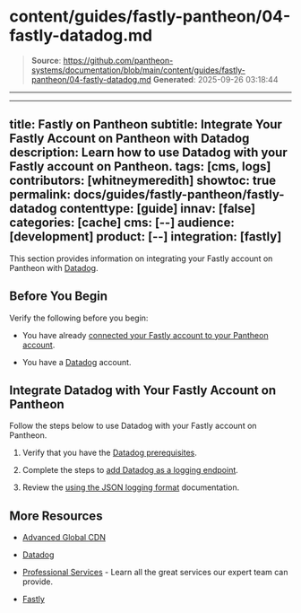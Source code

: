 # content/guides/fastly-pantheon/04-fastly-datadog.md

> **Source**: https://github.com/pantheon-systems/documentation/blob/main/content/guides/fastly-pantheon/04-fastly-datadog.md
> **Generated**: 2025-09-26 03:18:44

---

---
title: Fastly on Pantheon
subtitle: Integrate Your Fastly Account on Pantheon with Datadog
description: Learn how to use Datadog with your Fastly account on Pantheon.
tags: [cms, logs]
contributors: [whitneymeredith]
showtoc: true
permalink: docs/guides/fastly-pantheon/fastly-datadog
contenttype: [guide]
innav: [false]
categories: [cache]
cms: [--]
audience: [development]
product: [--]
integration: [fastly]
---

This section provides information on integrating your Fastly account on Pantheon with [Datadog](https://www.datadoghq.com/).

## Before You Begin

Verify the following before you begin:

- You have already [connected your Fastly account to your Pantheon account](/guides/fastly-pantheon/connect-fastly).

-  You have a [Datadog](https://www.datadoghq.com/) account.

## Integrate Datadog with Your Fastly Account on Pantheon

Follow the steps below to use Datadog with your Fastly account on Pantheon.

1. Verify that you have the [Datadog prerequisites](https://docs.fastly.com/en/guides/log-streaming-datadog#prerequisites).

1. Complete the steps to [add Datadog as a logging endpoint](https://docs.fastly.com/en/guides/log-streaming-datadog#adding-datadog-as-a-logging-endpoint).

1. Review the [using the JSON logging format](https://docs.fastly.com/en/guides/log-streaming-datadog#using-the-json-logging-format) documentation.

## More Resources

- [Advanced Global CDN](/guides/professional-services/advanced-global-cdn)

- [Datadog](https://www.datadoghq.com/)

- [Professional Services](/guides/professional-services) - Learn all the great services our expert team can provide.

- [Fastly](https://explore.fastly.com)
